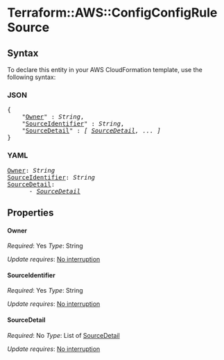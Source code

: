 # Terraform::AWS::ConfigConfigRule Source

## Syntax

To declare this entity in your AWS CloudFormation template, use the following syntax:

### JSON

<pre>
{
    "<a href="#owner" title="Owner">Owner</a>" : <i>String</i>,
    "<a href="#sourceidentifier" title="SourceIdentifier">SourceIdentifier</a>" : <i>String</i>,
    "<a href="#sourcedetail" title="SourceDetail">SourceDetail</a>" : <i>[ <a href="source-sourcedetail.md">SourceDetail</a>, ... ]</i>
}
</pre>

### YAML

<pre>
<a href="#owner" title="Owner">Owner</a>: <i>String</i>
<a href="#sourceidentifier" title="SourceIdentifier">SourceIdentifier</a>: <i>String</i>
<a href="#sourcedetail" title="SourceDetail">SourceDetail</a>: <i>
      - <a href="source-sourcedetail.md">SourceDetail</a></i>
</pre>

## Properties

#### Owner

_Required_: Yes
_Type_: String

_Update requires_: [No interruption](https://docs.aws.amazon.com/AWSCloudFormation/latest/UserGuide/using-cfn-updating-stacks-update-behaviors.html#update-no-interrupt)

#### SourceIdentifier

_Required_: Yes
_Type_: String

_Update requires_: [No interruption](https://docs.aws.amazon.com/AWSCloudFormation/latest/UserGuide/using-cfn-updating-stacks-update-behaviors.html#update-no-interrupt)

#### SourceDetail

_Required_: No
_Type_: List of <a href="source-sourcedetail.md">SourceDetail</a>

_Update requires_: [No interruption](https://docs.aws.amazon.com/AWSCloudFormation/latest/UserGuide/using-cfn-updating-stacks-update-behaviors.html#update-no-interrupt)

